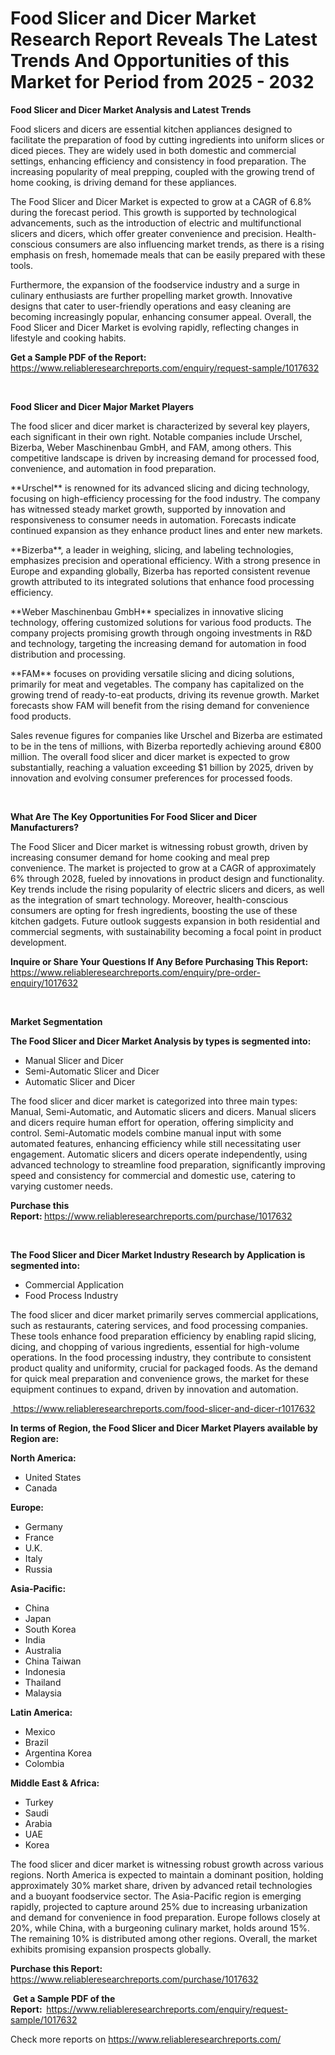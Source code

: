 <p><h1>Food Slicer and Dicer Market Research Report Reveals The Latest Trends And Opportunities of this Market for Period from 2025 - 2032</h1></p><p><strong>Food Slicer and Dicer Market Analysis and Latest Trends</strong></p>
<p><p>Food slicers and dicers are essential kitchen appliances designed to facilitate the preparation of food by cutting ingredients into uniform slices or diced pieces. They are widely used in both domestic and commercial settings, enhancing efficiency and consistency in food preparation. The increasing popularity of meal prepping, coupled with the growing trend of home cooking, is driving demand for these appliances.</p><p>The Food Slicer and Dicer Market is expected to grow at a CAGR of 6.8% during the forecast period. This growth is supported by technological advancements, such as the introduction of electric and multifunctional slicers and dicers, which offer greater convenience and precision. Health-conscious consumers are also influencing market trends, as there is a rising emphasis on fresh, homemade meals that can be easily prepared with these tools.</p><p>Furthermore, the expansion of the foodservice industry and a surge in culinary enthusiasts are further propelling market growth. Innovative designs that cater to user-friendly operations and easy cleaning are becoming increasingly popular, enhancing consumer appeal. Overall, the Food Slicer and Dicer Market is evolving rapidly, reflecting changes in lifestyle and cooking habits.</p></p>
<p><strong>Get a Sample PDF of the Report:&nbsp;</strong> <a href="https://www.reliableresearchreports.com/enquiry/request-sample/1017632?utm_campaign=2211&utm_medium=2&utm_source=Github&utm_content=ia&utm_term=21022025&utm_id=food-slicer-and-dicer">https://www.reliableresearchreports.com/enquiry/request-sample/1017632</a></p>
<p>&nbsp;</p>
<p><strong>Food Slicer and Dicer Major Market Players</strong></p>
<p><p>The food slicer and dicer market is characterized by several key players, each significant in their own right. Notable companies include Urschel, Bizerba, Weber Maschinenbau GmbH, and FAM, among others. This competitive landscape is driven by increasing demand for processed food, convenience, and automation in food preparation.</p><p>**Urschel** is renowned for its advanced slicing and dicing technology, focusing on high-efficiency processing for the food industry. The company has witnessed steady market growth, supported by innovation and responsiveness to consumer needs in automation. Forecasts indicate continued expansion as they enhance product lines and enter new markets.</p><p>**Bizerba**, a leader in weighing, slicing, and labeling technologies, emphasizes precision and operational efficiency. With a strong presence in Europe and expanding globally, Bizerba has reported consistent revenue growth attributed to its integrated solutions that enhance food processing efficiency.</p><p>**Weber Maschinenbau GmbH** specializes in innovative slicing technology, offering customized solutions for various food products. The company projects promising growth through ongoing investments in R&D and technology, targeting the increasing demand for automation in food distribution and processing.</p><p>**FAM** focuses on providing versatile slicing and dicing solutions, primarily for meat and vegetables. The company has capitalized on the growing trend of ready-to-eat products, driving its revenue growth. Market forecasts show FAM will benefit from the rising demand for convenience food products.</p><p>Sales revenue figures for companies like Urschel and Bizerba are estimated to be in the tens of millions, with Bizerba reportedly achieving around €800 million. The overall food slicer and dicer market is expected to grow substantially, reaching a valuation exceeding $1 billion by 2025, driven by innovation and evolving consumer preferences for processed foods.</p></p>
<p>&nbsp;</p>
<p><strong>What Are The Key Opportunities For Food Slicer and Dicer Manufacturers?</strong></p>
<p><p>The Food Slicer and Dicer market is witnessing robust growth, driven by increasing consumer demand for home cooking and meal prep convenience. The market is projected to grow at a CAGR of approximately 6% through 2028, fueled by innovations in product design and functionality. Key trends include the rising popularity of electric slicers and dicers, as well as the integration of smart technology. Moreover, health-conscious consumers are opting for fresh ingredients, boosting the use of these kitchen gadgets. Future outlook suggests expansion in both residential and commercial segments, with sustainability becoming a focal point in product development.</p></p>
<p><strong>Inquire or Share Your Questions If Any Before Purchasing This Report:</strong> <a href="https://www.reliableresearchreports.com/enquiry/pre-order-enquiry/1017632?utm_campaign=2211&utm_medium=2&utm_source=Github&utm_content=ia&utm_term=21022025&utm_id=food-slicer-and-dicer">https://www.reliableresearchreports.com/enquiry/pre-order-enquiry/1017632</a></p>
<p>&nbsp;</p>
<p><strong>Market Segmentation</strong></p>
<p><strong>The Food Slicer and Dicer Market Analysis by types is segmented into:</strong></p>
<p><ul><li>Manual Slicer and Dicer</li><li>Semi-Automatic Slicer and Dicer</li><li>Automatic Slicer and Dicer</li></ul></p>
<p><p>The food slicer and dicer market is categorized into three main types: Manual, Semi-Automatic, and Automatic slicers and dicers. Manual slicers and dicers require human effort for operation, offering simplicity and control. Semi-Automatic models combine manual input with some automated features, enhancing efficiency while still necessitating user engagement. Automatic slicers and dicers operate independently, using advanced technology to streamline food preparation, significantly improving speed and consistency for commercial and domestic use, catering to varying customer needs.</p></p>
<p><strong>Purchase this Report:&nbsp;</strong><a href="https://www.reliableresearchreports.com/purchase/1017632?utm_campaign=2211&utm_medium=2&utm_source=Github&utm_content=ia&utm_term=21022025&utm_id=food-slicer-and-dicer">https://www.reliableresearchreports.com/purchase/1017632</a></p>
<p>&nbsp;</p>
<p><strong>The Food Slicer and Dicer Market Industry Research by Application is segmented into:</strong></p>
<p><ul><li>Commercial Application</li><li>Food Process Industry</li></ul></p>
<p><p>The food slicer and dicer market primarily serves commercial applications, such as restaurants, catering services, and food processing companies. These tools enhance food preparation efficiency by enabling rapid slicing, dicing, and chopping of various ingredients, essential for high-volume operations. In the food processing industry, they contribute to consistent product quality and uniformity, crucial for packaged foods. As the demand for quick meal preparation and convenience grows, the market for these equipment continues to expand, driven by innovation and automation.</p></p>
<p><a href="https://www.reliableresearchreports.com/food-slicer-and-dicer-r1017632?utm_campaign=2211&utm_medium=2&utm_source=Github&utm_content=ia&utm_term=21022025&utm_id=food-slicer-and-dicer">&nbsp;https://www.reliableresearchreports.com/food-slicer-and-dicer-r1017632</a></p>
<p><strong>In terms of Region, the Food Slicer and Dicer Market Players available by Region are:</strong></p>
<p>
    <p> <strong> North America: </strong>
        <ul>
            <li>United States</li>
            <li>Canada</li>
        </ul>
        </p> 
    <p> <strong> Europe: </strong>
        <ul>
            <li>Germany</li>
            <li>France</li>
            <li>U.K.</li>
            <li>Italy</li>
            <li>Russia</li>
        </ul>
        </p> 
    <p> <strong> Asia-Pacific: </strong>
        <ul>
            <li>China</li>
            <li>Japan</li>
            <li>South Korea</li>
            <li>India</li>
            <li>Australia</li>
            <li>China Taiwan</li>
            <li>Indonesia</li>
            <li>Thailand</li>
            <li>Malaysia</li>
        </ul>
        </p> 
    <p> <strong> Latin America: </strong>
        <ul>
            <li>Mexico</li>
            <li>Brazil</li>
            <li>Argentina Korea</li>
            <li>Colombia</li>
        </ul>
        </p> 
    <p> <strong> Middle East & Africa: </strong>
        <ul>
            <li>Turkey</li>
            <li>Saudi</li>
            <li>Arabia</li>
            <li>UAE</li>
            <li>Korea</li>
        </ul>
    </p>
    </p>
<p><p>The food slicer and dicer market is witnessing robust growth across various regions. North America is expected to maintain a dominant position, holding approximately 30% market share, driven by advanced retail technologies and a buoyant foodservice sector. The Asia-Pacific region is emerging rapidly, projected to capture around 25% due to increasing urbanization and demand for convenience in food preparation. Europe follows closely at 20%, while China, with a burgeoning culinary market, holds around 15%. The remaining 10% is distributed among other regions. Overall, the market exhibits promising expansion prospects globally.</p></p>
<p><strong>Purchase this Report: </strong><a href="https://www.reliableresearchreports.com/purchase/1017632?utm_campaign=2211&utm_medium=2&utm_source=Github&utm_content=ia&utm_term=21022025&utm_id=food-slicer-and-dicer">https://www.reliableresearchreports.com/purchase/1017632</a></p>
<p>&nbsp;<strong>Get a Sample PDF of the Report:&nbsp;&nbsp;</strong><a href="https://www.reliableresearchreports.com/enquiry/request-sample/1017632?utm_campaign=2211&utm_medium=2&utm_source=Github&utm_content=ia&utm_term=21022025&utm_id=food-slicer-and-dicer">https://www.reliableresearchreports.com/enquiry/request-sample/1017632</a></p>
<p><strong></strong></p>
<p>Check more reports on <a href="https://www.reliableresearchreports.com/?utm_campaign=2211&utm_medium=2&utm_source=Github&utm_content=ia&utm_term=21022025&utm_id=food-slicer-and-dicer">https://www.reliableresearchreports.com/</a></p>